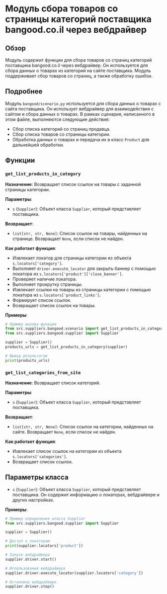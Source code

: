 # Модуль сбора товаров со страницы категорий поставщика bangood.co.il через вебдрайвер

## Обзор

Модуль содержит функции для сбора товаров со страниц категорий поставщика bangood.co.il через вебдрайвер. 
Он используется для сбора данных о товарах из категорий на сайте поставщика. 
Модуль поддерживает сбор товаров со страниц,  а также обработку ошибок. 

## Подробнее

Модуль `bangood/scenario.py` используется для сбора данных о товарах с сайта поставщика. 
Он использует вебдрайвер для взаимодействия с сайтом и сбора данных о товарах. 
В рамках сценария, написанного в этом файле,  выполняются следующие действия:

- Сбор списка категорий со страниц продавца. 
- Сбор списка товаров со страницы категории.
- Обработка данных о товарах и передача их в класс `Product` для дальнейшей обработки.


## Функции

### `get_list_products_in_category`

**Назначение**: Возвращает список ссылок на товары с заданной страницы категории.

**Параметры**:

- `s` (`Supplier`): Объект класса `Supplier`, который представляет поставщика.

**Возвращает**:

- `list[str, str, None]`: Список ссылок на товары, найденных на странице. Возвращает `None`, если список не найден.

**Как работает функция**:

- Извлекает локатор для страницы категории из объекта `s.locators['category']`.
- Выполняет `driver.execute_locator` для закрыть баннер с помощью локатора из `s.locators['product']['close_banner']`.
- Проверяет наличие локатора. 
- Выполняет прокрутку страницы. 
- Извлекает ссылки на товары из страницы категории с помощью локатора из `s.locators['product_links']`.
- Формирует список ссылок.
- Возвращает список ссылок на товары. 

**Примеры**:

```python
# Пример вызова функции
from src.suppliers.bangood.scenario import get_list_products_in_category
from src.suppliers.bangood.supplier import Supplier

supplier = Supplier()
products_urls = get_list_products_in_category(supplier)

# Вывод результатов
print(products_urls)
```

### `get_list_categories_from_site`

**Назначение**: Возвращает список категорий.

**Параметры**:

- `s` (`Supplier`): Объект класса `Supplier`, который представляет поставщика.

**Возвращает**:

-  `list[str, str, None]`: Список ссылок на категории, найденных на сайте. Возвращает `None`, если список не найден. 

**Как работает функция**: 

- Извлекает список ссылок на категории из объекта `s.locators['categories']`.
- Возвращает список ссылок.


## Параметры класса

- `s` (`Supplier`): Объект класса `Supplier`, который представляет поставщика. Он содержит информацию о локаторах, вебдрайвере и других настройках.

**Примеры**:

```python
# Пример определения класса Supplier
from src.suppliers.bangood.supplier import Supplier

supplier = Supplier()

# Доступ к локаторам
print(supplier.locators['product'])

# Запуск вебдрайвера
supplier.driver.start()

# Использование вебдрайвера
supplier.driver.execute_locator(supplier.locators['category'])

# Остановка вебдрайвера
supplier.driver.stop()